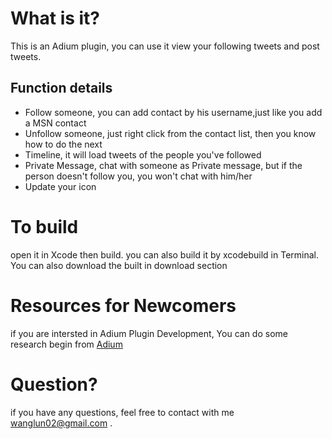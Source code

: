 What is it?
===

This is an Adium plugin, you can use it view your following tweets and post tweets. 

Function details
---
* Follow someone, you can add contact by his username,just like you add a MSN contact
* Unfollow someone, just right click from the contact list, then you know how to do the next
* Timeline, it will load tweets of the people you've followed
* Private Message, chat with someone as Private message, but if the person doesn't follow you, you won't chat with him/her
* Update your icon


To build
===

open it in Xcode then build. you can also build it by xcodebuild in Terminal. You can also download the built in download section

Resources for Newcomers
===

if you are intersted in Adium Plugin Development, You can do some research begin from [Adium](www.adium.im "Adium")

	
Question?
===

if you have any questions, feel free to contact with me  <wanglun02@gmail.com> .

	